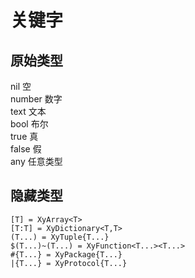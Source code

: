# 关键字
## 原始类型
nil 空  
number 数字  
text 文本  
bool 布尔  
true 真  
false 假  
any 任意类型  

## 隐藏类型
    [T] = XyArray<T>
    [T:T] = XyDictionary<T,T>
    (T...) = XyTuple{T...}
    $(T...)~(T...) = XyFunction<T...><T...>
    #{T...} = XyPackage{T...}
    |{T...} = XyProtocol{T...}